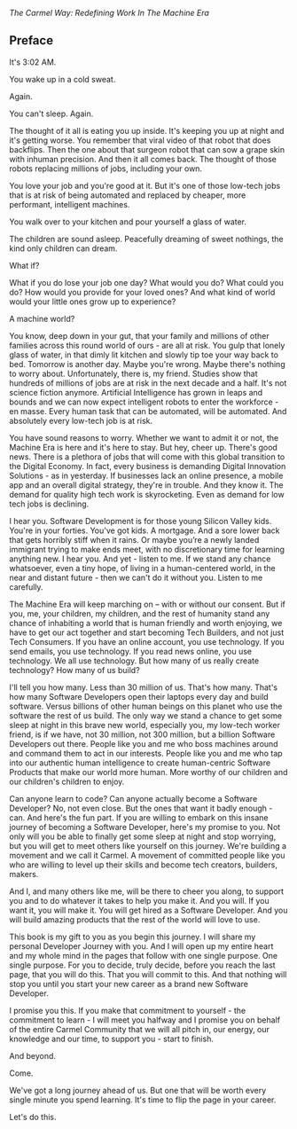 *The Carmel Way: Redefining Work In The Machine Era*

## Preface

It's 3:02 AM.

You wake up in a cold sweat.

Again.

You can't sleep. Again.

The thought of it all is eating you up inside. It's keeping you up at night and it's getting worse. You remember that viral video of that robot that does backflips. Then the one about that surgeon robot that can sow a grape skin with inhuman precision. And then it all comes back. The thought of those robots replacing millions of jobs, including your own.

You love your job and you're good at it. But it's one of those low-tech jobs that is at risk of being automated and replaced by cheaper, more performant, intelligent machines. 

You walk over to your kitchen and pour yourself a glass of water.

The children are sound asleep. Peacefully dreaming of sweet nothings, the kind only children can dream.

What if?

What if you do lose your job one day? What would you do? What could you do? How would you provide for your loved ones? And what kind of world would your little ones grow up to experience? 

A machine world?

You know, deep down in your gut, that your family and millions of other families across this round world of ours - are all at risk. You gulp that lonely glass of water, in that dimly lit kitchen and slowly tip toe your way back to bed. Tomorrow is another day. Maybe you're wrong. Maybe there's nothing to worry about.
Unfortunately, there is, my friend. Studies show that hundreds of millions of jobs are at risk in the next decade and a half. It's not science fiction anymore. Artificial Intelligence has grown in leaps and bounds and we can now expect intelligent robots to enter the workforce - en masse. Every human task that can be automated, will be automated. And absolutely every low-tech job is at risk. 

You have sound reasons to worry. Whether we want to admit it or not, the Machine Era is here and it's here to stay. But hey, cheer up. There's good news. There is a plethora of jobs that will come with this global transition to the Digital Economy. In fact, every business is demanding Digital Innovation Solutions - as in yesterday. If businesses lack an online presence, a mobile app and an overall digital strategy, they're in trouble. And they know it. The demand for quality high tech work is skyrocketing. Even as demand for low tech jobs is declining. 

I hear you. Software Development is for those young Silicon Valley kids. You're in your forties. You've got kids. A mortgage. And a sore lower back that gets horribly stiff when it rains. Or maybe you’re a newly landed immigrant trying to make ends meet, with no discretionary time for learning anything new. I hear you. And yet - listen to me. If we stand any chance whatsoever, even a tiny hope, of living in a human-centered world, in the near and distant future - then we can't do it without you. Listen to me carefully. 

The Machine Era will keep marching on – with or without our consent. But if you, me, your children, my children, and the rest of humanity stand any chance of inhabiting a world that is human friendly and worth enjoying, we have to get our act together and start becoming Tech Builders, and not just Tech Consumers. If you have an online account, you use technology. If you send emails, you use technology. If you read news online, you use technology. We all use technology. But how many of us really create technology? How many of us build? 

I'll tell you how many. Less than 30 million of us. That's how many. That's how many Software Developers open their laptops every day and build software. Versus billions of other human beings on this planet who use the software the rest of us build. The only way we stand a chance to get some sleep at night in this brave new world, especially you, my low-tech worker friend, is if we have, not 30 million, not 300 million, but a billion Software Developers out there. People like you and me who boss machines around and command them to act in our interests. People like you and me who tap into our authentic human intelligence to create human-centric Software Products that make our world more human. More worthy of our children and our children's children to enjoy.

Can anyone learn to code? Can anyone actually become a Software Developer? No, not even close. But the ones that want it badly enough - can. And here's the fun part. If you are willing to embark on this insane journey of becoming a Software Developer, here's my promise to you. Not only will you be able to finally get some sleep at night and stop worrying, but you will get to meet others like yourself on this journey. We're building a movement and we call it Carmel. A movement of committed people like you who are willing to level up their skills and become tech creators, builders, makers. 

And I, and many others like me, will be there to cheer you along, to support you and to do whatever it takes to help you make it. And you will. If you want it, you will make it. You will get hired as a Software Developer. And you will build amazing products that the rest of the world will love to use. 

This book is my gift to you as you begin this journey. I will share my personal Developer Journey with you. And I will open up my entire heart and my whole mind in the pages that follow with one single purpose. One single purpose. For you to decide, truly decide, before you reach the last page, that you will do this. That you will commit to this. And that nothing will stop you until you start your new career as a brand new Software Developer. 

I promise you this. If you make that commitment to yourself - the commitment to learn - I will meet you halfway and I promise you on behalf of the entire Carmel Community that we will all pitch in, our energy, our knowledge and our time, to support you - start to finish. 

And beyond.

Come.

We've got a long journey ahead of us. But one that will be worth every single minute you spend learning. It's time to flip the page in
your career. 

Let's do this.